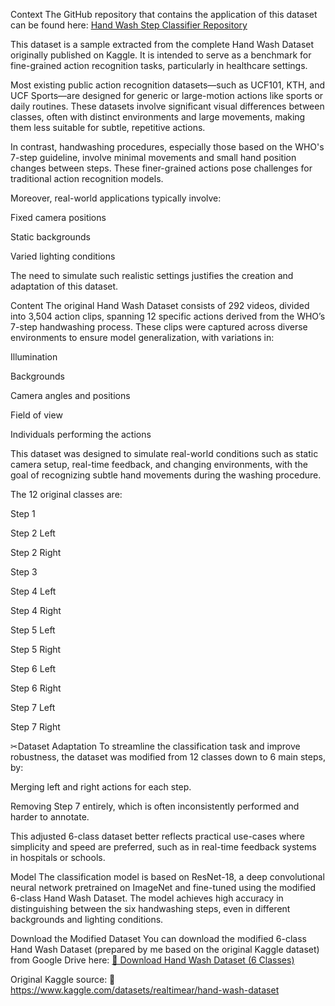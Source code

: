 Context
The GitHub repository that contains the application of this dataset can be found here:
[Hand Wash Step Classifier Repository](https://github.com/LDH-LeHieu18012005/handwash-step-classifier)

This dataset is a sample extracted from the complete Hand Wash Dataset originally published on Kaggle. It is intended to serve as a benchmark for fine-grained action recognition tasks, particularly in healthcare settings.

Most existing public action recognition datasets—such as UCF101, KTH, and UCF Sports—are designed for generic or large-motion actions like sports or daily routines. These datasets involve significant visual differences between classes, often with distinct environments and large movements, making them less suitable for subtle, repetitive actions.

In contrast, handwashing procedures, especially those based on the WHO's 7-step guideline, involve minimal movements and small hand position changes between steps. These finer-grained actions pose challenges for traditional action recognition models.

Moreover, real-world applications typically involve:

Fixed camera positions

Static backgrounds

Varied lighting conditions

The need to simulate such realistic settings justifies the creation and adaptation of this dataset.

Content
The original Hand Wash Dataset consists of 292 videos, divided into 3,504 action clips, spanning 12 specific actions derived from the WHO’s 7-step handwashing process. These clips were captured across diverse environments to ensure model generalization, with variations in:

Illumination

Backgrounds

Camera angles and positions

Field of view

Individuals performing the actions

This dataset was designed to simulate real-world conditions such as static camera setup, real-time feedback, and changing environments, with the goal of recognizing subtle hand movements during the washing procedure.

The 12 original classes are:

Step 1

Step 2 Left

Step 2 Right

Step 3

Step 4 Left

Step 4 Right

Step 5 Left

Step 5 Right

Step 6 Left

Step 6 Right

Step 7 Left

Step 7 Right

✂Dataset Adaptation
To streamline the classification task and improve robustness, the dataset was modified from 12 classes down to 6 main steps, by:

Merging left and right actions for each step.

Removing Step 7 entirely, which is often inconsistently performed and harder to annotate.

This adjusted 6-class dataset better reflects practical use-cases where simplicity and speed are preferred, such as in real-time feedback systems in hospitals or schools.

Model
The classification model is based on ResNet-18, a deep convolutional neural network pretrained on ImageNet and fine-tuned using the modified 6-class Hand Wash Dataset. The model achieves high accuracy in distinguishing between the six handwashing steps, even in different backgrounds and lighting conditions.

Download the Modified Dataset
You can download the modified 6-class Hand Wash Dataset (prepared by me based on the original Kaggle dataset) from Google Drive here:
[🔗 Download Hand Wash Dataset (6 Classes)](https://drive.google.com/file/d/1nz0l8r07tl1-mdDjgE7Qcx3RUWJ8Sed2/view?usp=sharing)

Original Kaggle source:
🔗 https://www.kaggle.com/datasets/realtimear/hand-wash-dataset

